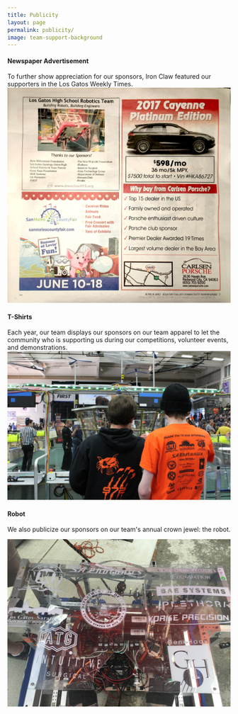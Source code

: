 ```yaml
---
title: Publicity
layout: page
permalink: publicity/
image: team-support-background
---
```


#### Newspaper Advertisement

To further show appreciation for our sponsors, Iron Claw featured our supporters in the Los Gatos Weekly Times.
<img src="/assets/img/2017_season/newspaper_ad.jpg" alt="Los Gatos Weekly Times Newspaper Ad" class="picture-width"/>

#### T-Shirts

Each year, our team displays our sponsors on our team apparel to let the community who is supporting us during our competitions, volunteer events, and demonstrations.
<img src="/assets/img/2017_season/2017_shirt.jpg" alt="Sponsor Logos On Our T-Shirts" class="picture-width"/>

#### Robot

We also publicize our sponsors on our team's annual crown jewel: the robot.

<img src="/assets/img/2017_season/2017_polycarb.jpg" alt="Sponsor Logos On Our Robot" class="picture-width"/>
